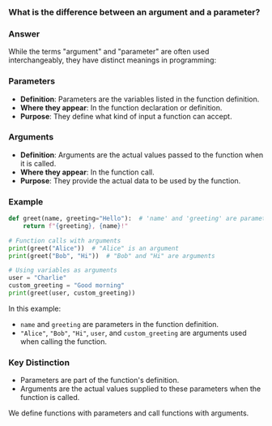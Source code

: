 ### What is the difference between an argument and a parameter?

### Answer

While the terms "argument" and "parameter" are often used 
interchangeably, they have distinct meanings in programming:

### Parameters

- **Definition**: Parameters are the variables listed in the 
function definition.
- **Where they appear**: In the function declaration or definition.
- **Purpose**: They define what kind of input a function can accept.

### Arguments

- **Definition**: Arguments are the actual values passed to the 
function when it is called.
- **Where they appear**: In the function call.
- **Purpose**: They provide the actual data to be used by the function.

### Example

```python
def greet(name, greeting="Hello"):  # 'name' and 'greeting' are parameters
    return f"{greeting}, {name}!"

# Function calls with arguments
print(greet("Alice"))  # "Alice" is an argument
print(greet("Bob", "Hi"))  # "Bob" and "Hi" are arguments

# Using variables as arguments
user = "Charlie"
custom_greeting = "Good morning"
print(greet(user, custom_greeting))
```

In this example:
- `name` and `greeting` are parameters in the function definition.
- `"Alice"`, `"Bob"`, `"Hi"`, `user`, and `custom_greeting` are arguments used when calling the function.

### Key Distinction

- Parameters are part of the function's definition.
- Arguments are the actual values supplied to these parameters 
when the function is called.

We define functions with parameters and call functions with arguments.